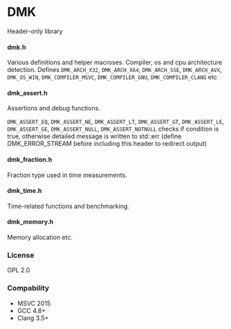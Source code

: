 # DMK

Header-only library

#### dmk.h
Various definitions and helper macroses.
Compiler, os and cpu architecture detection.
Defines `DMK_ARCH_X32`, `DMK_ARCH_X64`, `DMK_ARCH_SSE`, `DMK_ARCH_AVX`, `DMK_OS_WIN`, `DMK_COMPILER_MSVC`, 
`DMK_COMPILER_GNU`, `DMK_COMPILER_CLANG` etc

#### dmk_assert.h
Assertions and debug functions.

`DMK_ASSERT_EQ`, `DMK_ASSERT_NE`, `DMK_ASSERT_LT`, `DMK_ASSERT_GT`, `DMK_ASSERT_LE`, `DMK_ASSERT_GE`, 
`DMK_ASSERT_NULL`, `DMK_ASSERT_NOTNULL`
checks if condition is true, otherwise detailed message is written to std::err 
(define DMK_ERROR_STREAM before including this header to redirect output)

#### dmk_fraction.h

Fraction type used in time measurements.

#### dmk_time.h

Time-related functions and benchmarking.

#### dmk_memory.h

Memory allocation etc.

### License

GPL 2.0

### Compability
* MSVC 2015
* GCC 4.8+
* Clang 3.5+
